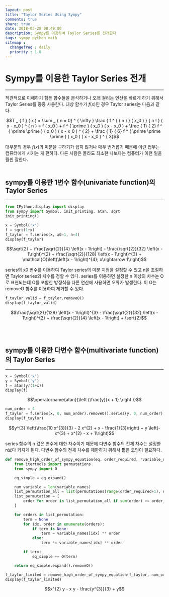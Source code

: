 ```yaml
---
layout: post
title: "Taylor Series Using Sympy"
comments: true
share: true
date: 2018-05-28 08:49:00
description: Sympy를 이용하여 Taylor Series를 전개한다
tags: sympy python math
sitemap :
  changefreq : daily
  priority : 1.0
---
```


# Sympy를 이용한 Taylor Series 전개
---
직관적으로 이해하기 힘든 함수들을 분석하거나 오래 걸리는 연산을 빠르게 하기 위해서 Taylor Series를 종종 사용한다. 대상 함수가 $f(x)$인 경우 Taylor series는 다음과 같다.



$$T _ { f } ( x ) = \sum _ { n = 0} ^ { \infty } \frac { f ^ { ( n ) } ( x_0 ) } { n ! } ( x - x_0 ) ^ { n } = f ( x_0 ) + f ^ { \prime } ( x_0 ) ( x - x_0 ) + \frac { 1} { 2} f ^ { \prime \prime } ( x_0 ) ( x - x_0 ) ^ { 2} + \frac { 1} { 6} f ^ { \prime \prime \prime } ( x_0 ) ( x - x_0 ) ^ { 3}$$


대부분의 경우 $f(x)$의 미분을 구하기가 쉽지 않거나 매우 번거롭기 때문에 이런 업무는 컴퓨터에게 시키는 게 편하다. 다른 사람은 몰라도 최소한 나보다는 컴퓨터가 이런 일을 훨씬 잘한다.
<br><br>

## sympy를 이용한 1변수 함수(univariate function)의 Taylor Series
---




```python
from IPython.display import display
from sympy import Symbol, init_printing, atan, sqrt
init_printing()
```


```python
x = Symbol('x')
f = sqrt(1+x)
f_taylor = f.series(x, x0=1, n=4)
display(f_taylor)
```


$$\sqrt{2} + \frac{\sqrt{2}}{4} \left(x - 1\right) - \frac{\sqrt{2}}{32} \left(x - 1\right)^{2} + \frac{\sqrt{2}}{128} \left(x - 1\right)^{3} + \mathcal{O}\left(\left(x - 1\right)^{4}; x\rightarrow 1\right)$$


series의 x0 변수를 이용하여 Taylor series의 미분 지점을 설정할 수 있고 n을 조절하면 Taylor series의 차수를 정할 수 있다.
series를 이용하면 설정한 n 이상의 차수는 O로 표현되는데 O를 포함한 방정식을 다른 연산에 사용하면 오류가 발생한다. 이 O는 removeO 함수를 이용하여 제거할 수 있다.


```python
f_taylor_valid = f_taylor.removeO()
display(f_taylor_valid)
```


$$\frac{\sqrt{2}}{128} \left(x - 1\right)^{3} - \frac{\sqrt{2}}{32} \left(x - 1\right)^{2} + \frac{\sqrt{2}}{4} \left(x - 1\right) + \sqrt{2}$$


<br><br>

## sympy를 이용한 다변수 함수(multivariate function)의 Taylor Series
---


```python
x = Symbol('x')
y = Symbol('y')
f = atan(y/(1+x))
display(f)
```


$$\operatorname{atan}{\left (\frac{y}{x + 1} \right )}$$



```python
num_order = 4
f_taylor = f.series(x, 0, num_order).removeO().series(y, 0, num_order).removeO()
display(f_taylor)
```


$$y^{3} \left(\frac{10 x^{3}}{3} - 2 x^{2} + x - \frac{1}{3}\right) + y \left(- x^{3} + x^{2} - x + 1\right)$$


series 함수의 n 값은 변수에 대한 차수이기 때문에 다변수 함수의 전체 차수는 설정한 n보다 커지게 된다.
다변수 함수의 전체 차수를 제한하기 위해서 짧은 코딩이 필요하다.




```python
def remove_high_order_of_sympy_equation(eq, order_required, *variable_names):
    from itertools import permutations
    from sympy import O

    eq_simple = eq.expand()

    num_variable = len(variable_names)
    list_permutation_all = list(permutations(range(order_required+1), num_variable))
    list_permutation = [
        order for order in list_permutation_all if sum(order) >= order_required
    ]

    for orders in list_permutation:
        term = None
        for idx, order in enumerate(orders):
            if term is None:
                term = variable_names[idx] ** order
            else:
                term *= variable_names[idx] ** order

        if term:
            eq_simple += O(term)

    return eq_simple.expand().removeO()

```



```python
f_taylor_limited = remove_high_order_of_sympy_equation(f_taylor, num_order, x, y)
display(f_taylor_limited)
```


$$x^{2} y - x y - \frac{y^{3}}{3} + y$$